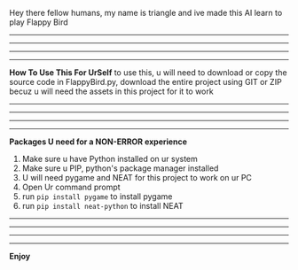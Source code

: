Hey there fellow humans, my name is triangle and ive made this AI learn to play Flappy Bird

---

---

---

---

**How To Use This For UrSelf**
to use this, u will need to download or copy the source code in FlappyBird.py, download the entire project using GIT or ZIP becuz u will need the assets in this project for it to work

---

---

---

---

**Packages U need for a NON-ERROR experience**

1. Make sure u have Python installed on ur system
2. Make sure u PIP, python's package manager installed
3. U will need pygame and NEAT for this project to work on ur PC
4. Open Ur command prompt
5. run `pip install pygame` to install pygame
6. run `pip install neat-python` to install NEAT

---

---

---

---

**Enjoy**
